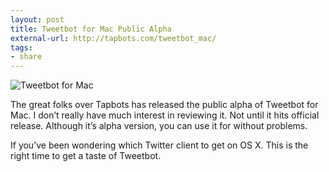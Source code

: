 ```yaml
---
layout: post
title: Tweetbot for Mac Public Alpha
external-url: http://tapbots.com/tweetbot_mac/
tags:
- share
---
```

![Tweetbot for Mac](http://images.sayzlim.net/2012/07/tweetbot_mac.jpg "Tweetbot for Mac")

The great folks over Tapbots has released the public alpha of Tweetbot for Mac. I don’t really have much interest in reviewing it. Not until it hits official release. Although it’s alpha version, you can use it for without problems.

If you’ve been wondering which Twitter client to get on OS X. This is the right time to get a taste of Tweetbot.

